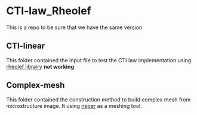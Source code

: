 # CTI-law_Rheolef

This is a repo to be sure that we have the same version

## CTI-linear
This folder contained the input file to test the CTI law implementation using [rheolef librairy](https://www-ljk.imag.fr/membres/Pierre.Saramito/rheolef/html/index.html) **not working**

## Complex-mesh
This folder contained the construction method to build complex mesh from microstructure image. It using [neper](https://neper.info/) as a meshing tool.
